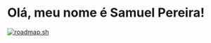 # Olá, meu nome é Samuel Pereira!

[![roadmap.sh](https://roadmap.sh/card/tall/666dbd985a1e5ea6c25a4a42?variant=dark)](https://roadmap.sh)
